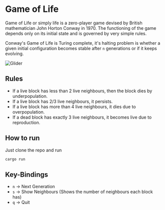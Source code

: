 
# Game of Life
Game of Life or simply life is a zero-player game devised by British mathematician John Horton Conway in 1970.
The functioning of the game depends only on its initial state and is governed by very simple rules.

Conway's Game of Life is Turing complete, it's halting problem is whether a given initial configuration becomes stable after `n` generations or if it keeps evolving.

![Glider](https://github.com/ShardulNalegave/conway/blob/main/assets/glider.gif?raw=true)

## Rules
- If a live block has less than 2 live neighbours, then the block dies by underpopulation.
- If a live block has 2/3 live neighbours, it persists.
- If a live block has more than 4 live neighbours, it dies due to overpopulation.
- If a dead block has exactly 3 live neighbours, it becomes live due to reproduction.

## How to run
Just clone the repo and run

```bash
cargo run
```

## Key-Bindings
- `n` -> Next Generation
- `s` -> Show Neighbours (Shows the number of neighbours each block has)
- `q` -> Quit